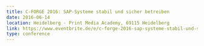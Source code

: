 ```yaml
---
title: C-FORGE 2016: SAP-Systeme stabil und sicher betreiben
date: 2016-06-14
location: Heidelberg - Print Media Academy, 69115 Heidelberg
link: https://www.eventbrite.de/e/c-forge-2016-sap-systeme-stabil-und-sicher-betreiben-tickets-24565210205?aff=ebrowse
type: conference
---
```

